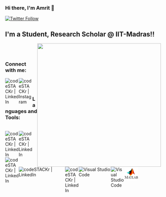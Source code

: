 ### Hi there, I'm Amrit  👋

[![Twitter Follow](https://img.shields.io/twitter/follow/amrit?color=1DA1F2&logo=twitter&style=for-the-badge)](https://twitter.com/amritkumar9595)

## I'm a Student, Research Scholar @ IIT-Madras!!

<!-- Here are some ideas to get you started:

- 🔭 I’m currently working on ...
- 🌱 I’m currently learning ...
- 👯 I’m looking to collaborate on ...
- 🤔 I’m looking for help with ...
- 💬 Ask me about ...
- 📫 How to reach me: ...
- 😄 Pronouns: ...
- ⚡ Fun fact: ...
--> 

<!-- ![giphy](https://user-images.githubusercontent.com/45626998/124499381-855d6980-dddb-11eb-9ac2-246630748442.gif) -->
<img src="https://user-images.githubusercontent.com/45626998/124499381-855d6980-dddb-11eb-9ac2-246630748442.gif" width="400" height="400" align ="right" />



<!-- ### Spotify Playing 🎧

[<img src="https://now-playing-codestackr.vercel.app/api/spotify-playing" alt="codeSTACKr Spotify Playing" width="350" />](https://open.spotify.com/user/sortttlhfcsn7wspcv1u956gk) -->

<br>
<br>

### Connect with me:
[<img align="left" alt="codeSTACKr | LinkedIn" width="44px" src="https://cdn.jsdelivr.net/npm/simple-icons@v3/icons/linkedin.svg" />][linkedin]
[<img align="left" alt="codeSTACKr | Instagram" width="44px" src="https://cdn.jsdelivr.net/npm/simple-icons@v3/icons/instagram.svg" />][instagram]




<br />
<br />

### Languages and Tools:
<br />

<img align="left" alt="codeSTACKr | LinkedIn" width="44px" src="https://cdn.jsdelivr.net/gh/devicons/devicon/icons/vscode/vscode-original.svg" />

<img align="left" alt="codeSTACKr | LinkedIn" width="44px" src="https://cdn.jsdelivr.net/gh/devicons/devicon/icons/jupyter/jupyter-original.svg" />

<img align="left" alt="codeSTACKr | LinkedIn" width="44px" src="https://cdn.jsdelivr.net/gh/devicons/devicon/icons/python/python-original.svg" />

<img align="left" alt="codeSTACKr | LinkedIn" width="150px" src="https://upload.wikimedia.org/wikipedia/commons/c/c6/PyTorch_logo_black.svg" />

<img align="left" alt="codeSTACKr | LinkedIn" width="44px" src="https://cdn.jsdelivr.net/gh/devicons/devicon/icons/matlab/matlab-original.svg" />

<img align="left" alt="Visual Studio Code" width="104x" src="https://upload.wikimedia.org/wikipedia/commons/1/1a/NumPy_logo.svg" />



<img align="left" alt="Visual Studio Code" width="44x" src="https://cdn.jsdelivr.net/gh/devicons/devicon/icons/github/github-original.svg" />

<img align="left" alt="Visual Studio Code" width="44x" src="https://raw.githubusercontent.com/github/explore/80688e429a7d4ef2fca1e82350fe8e3517d3494d/topics/matlab/matlab.png" />


</details>


[linkedin]: https://www.linkedin.com/in/amritkumarjethi/
[instagram]: https://www.instagram.com/am_ra8/